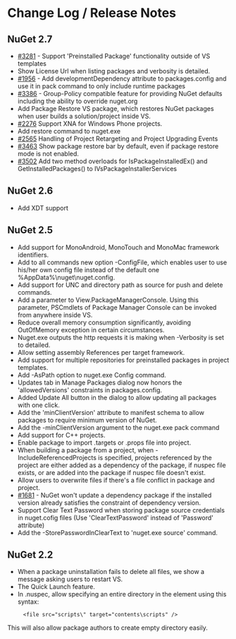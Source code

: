 Change Log / Release Notes
==========================

## NuGet 2.7

* [#3281](http://nuget.codeplex.com/workitem/3281) - Support 'Preinstalled Package' functionality outside of VS templates
* Show License Url when listing packages and verbosity is detailed. 
* [#1956](http://nuget.codeplex.com/workitem/1956) - Add developmentDependency attribute to packages.config and use it in pack command to only include runtime packages
* [#3386](https://nuget.codeplex.com/workitem/3386) - Group-Policy compatible feature for providing NuGet defaults including the ability to override nuget.org
* Add Package Restore VS package, which restores NuGet packages when user builds a solution/project inside VS.
* [#2276](https://nuget.codeplex.com/workitem/2276) Support XNA for Windows Phone projects.
* Add restore command to nuget.exe
* [#2565](https://nuget.codeplex.com/workitem/2565) Handling of Project Retargeting and Project Upgrading Events
* [#3463](https://nuget.codeplex.com/workitem/3463) Show package restore bar by default, even if package restore mode is not enabled.
* [#3502](https://nuget.codeplex.com/workitem/3463) Add two method overloads for IsPackageInstalledEx() and GetInstalledPackages() to IVsPackageInstallerServices

## NuGet 2.6

* Add XDT support

## NuGet 2.5

* Add support for MonoAndroid, MonoTouch and MonoMac framework identifiers.
* Add to all commands new option -ConfigFile, which enables user to use his/her own config file instead of the default one %AppData%\nuget\nuget.config.
* Add support for UNC and directory path as source for push and delete commands.
* Add a parameter to View.PackageManagerConsole. Using this parameter, PSCmdlets of Package Manager Console can be invoked from anywhere inside VS.
* Reduce overall memory consumption significantly, avoiding OutOfMemory exception in certain circumstances.
* Nuget.exe outputs the http requests it is making when -Verbosity is set to detailed.
* Allow setting assembly References per target framework.
* Add support for multiple repositories for preinstalled packages in project templates.
* Add -AsPath option to nuget.exe Config command.
* Updates tab in Manage Packages dialog now honors the 'allowedVersions' constraints in packages.config.
* Added Update All button in the dialog to allow updating all packages with one click.
* Add the 'minClientVersion' attribute to manifest schema to allow packages to require minimum version of NuGet.
* Add the -minClientVersion argument to the nuget.exe pack command 
* Add support for C++ projects.
* Enable package to import .targets or .props file into project.
* When building a package from a project, when -IncludeReferencedProjects is specified, projects referenced by the project are either added as a dependency of the package, if nuspec file exists, or are added into the package if nuspec file doesn't exist.
* Allow users to overwrite files if there's a file conflict in package and project.
* [#1681](http://nuget.codeplex.com/workitem/1681) - NuGet won't update a dependency package if the installed version already satisfies the constraint of dependency version.
* Support Clear Text Password when storing package source credentials in nuget.cofig files (Use 'ClearTextPassword' instead of 'Password' attribute)
* Add the -StorePasswordInClearText to 'nuget.exe source' command.


## NuGet 2.2

* When a package uninstallation fails to delete all files, we show a message asking users to restart VS.
* The Quick Launch feature.
* In .nuspec, allow specifying an entire directory in the <file> element using this syntax:

```
     <file src="scripts\" target="contents\scripts" />
```

  This will also allow package authors to create empty directory easily.